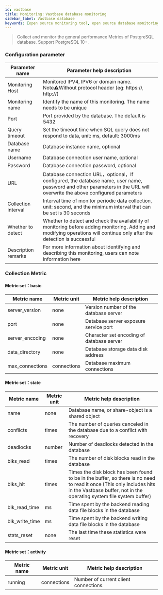 ```yaml
---
id: vastbase  
title: Monitoring：Vastbase database monitoring      
sidebar_label: Vastbase database   
keywords: [open source monitoring tool, open source database monitoring tool, monitoring vastbase database metrics]
---
```


> Collect and monitor the general performance Metrics of PostgreSQL database. Support PostgreSQL 10+.

### Configuration parameter

|   Parameter name    |                                                                        Parameter help description                                                                         |
|---------------------|---------------------------------------------------------------------------------------------------------------------------------------------------------------------------|
| Monitoring Host     | Monitored IPV4, IPV6 or domain name. Note⚠️Without protocol header (eg: https://, http://)                                                                                |
| Monitoring name     | Identify the name of this monitoring. The name needs to be unique                                                                                                         |
| Port                | Port provided by the database. The default is 5432                                                                                                                        |
| Query timeout       | Set the timeout time when SQL query does not respond to data, unit: ms, default: 3000ms                                                                                   |
| Database name       | Database instance name, optional                                                                                                                                          |
| Username            | Database connection user name, optional                                                                                                                                   |
| Password            | Database connection password, optional                                                                                                                                    |
| URL                 | Database connection URL，optional，If configured, the database name, user name, password and other parameters in the URL will overwrite the above configured parameters     |
| Collection interval | Interval time of monitor periodic data collection, unit: second, and the minimum interval that can be set is 30 seconds                                                   |
| Whether to detect   | Whether to detect and check the availability of monitoring before adding monitoring. Adding and modifying operations will continue only after the detection is successful |
| Description remarks | For more information about identifying and describing this monitoring, users can note information here                                                                    |

### Collection Metric

#### Metric set：basic

|   Metric name   | Metric unit |          Metric help description          |
|-----------------|-------------|-------------------------------------------|
| server_version  | none        | Version number of the database server     |
| port            | none        | Database server exposure service port     |
| server_encoding | none        | Character set encoding of database server |
| data_directory  | none        | Database storage data disk address        |
| max_connections | connections | Database maximum connections              |

#### Metric set：state

|  Metric name   | Metric unit |                                                                                    Metric help description                                                                                    |
|----------------|-------------|-----------------------------------------------------------------------------------------------------------------------------------------------------------------------------------------------|
| name           | none        | Database name, or share-object is a shared object                                                                                                                                             |
| conflicts      | times       | The number of queries canceled in the database due to a conflict with recovery                                                                                                                |
| deadlocks      | number      | Number of deadlocks detected in the database                                                                                                                                                  |
| blks_read      | times       | The number of disk blocks read in the database                                                                                                                                                |
| blks_hit       | times       | Times the disk block has been found to be in the buffer, so there is no need to read it once (This only includes hits in the Vastbase buffer, not in the operating system file system buffer) |
| blk_read_time  | ms          | Time spent by the backend reading data file blocks in the database                                                                                                                            |
| blk_write_time | ms          | Time spent by the backend writing data file blocks in the database                                                                                                                            |
| stats_reset    | none        | The last time these statistics were reset                                                                                                                                                     |

#### Metric set：activity

| Metric name | Metric unit |       Metric help description        |
|-------------|-------------|--------------------------------------|
| running     | connections | Number of current client connections |

